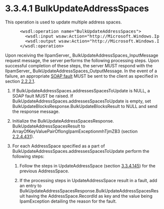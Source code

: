 <html dir="LTR" xmlns:mshelp="http://msdn.microsoft.com/mshelp" xmlns:ddue="http://ddue.schemas.microsoft.com/authoring/2003/5" xmlns:xlink="http://www.w3.org/1999/xlink" xmlns:tool="http://www.microsoft.com/tooltip">
 <body>
 <div id="header">
 <h1 class="heading">3.3.4.1 BulkUpdateAddressSpaces</h1>
 </div>
 <div id="mainSection">
 <div id="mainBody">
 <div id="allHistory" class="saveHistory"></div>
 <div id="sectionSection0" class="section" name="collapseableSection">
 

<p>This operation is used to update multiple address spaces. </p>

<dl>
<dd>
<div><pre> &lt;wsdl:operation name=&quot;BulkUpdateAddressSpaces&quot;&gt;
   &lt;wsdl:input wsaw:Action=&quot;http://Microsoft.Windows.Ipam/IIpamServer/BulkUpdateAddressSpaces&quot; message=&quot;ipam:IIpamServer_BulkUpdateAddressSpaces_InputMessage&quot; /&gt;
   &lt;wsdl:output wsaw:Action=&quot;http://Microsoft.Windows.Ipam/IIpamServer/BulkUpdateAddressSpacesResponse&quot; message=&quot;ipam:IIpamServer_BulkUpdateAddressSpaces_OutputMessage&quot; /&gt;
 &lt;/wsdl:operation&gt;
</pre></div>
</dd></dl>

<p>Upon receiving the IIpamServer_
BulkUpdateAddressSpaces_InputMessage request message, the server performs the
following processing steps. Upon successful completion of these steps, the
server MUST respond with the IIpamServer_ BulkUpdateAddressSpaces_OutputMessage.
In the event of a failure, an appropriate <a href="21b4a631-8f28-420f-822f-c5f879d5046e.md#gt_ec8728a8-1a75-426f-8767-aa1932c7c19f">SOAP fault</a> MUST be sent to
the client as specified in section <a href="a90ad88d-2468-4ac1-bbb9-8f921d15bbc8.md">2.2.2.1</a>.</p>

<ol><li><p><span> </span>If BulkUpdateAddressSpaces.addressesSpacesToUpdate
is NULL, a SOAP fault MUST be raised. If
BulkUpdateAddressSpaces.addressesSpacesToUpdate is empty, set
BulkUpdateBlocksResponse.BulkUpdateBlocksResult to NULL and send the response
message.</p>

</li><li><p><span> </span>Initialize the
BulkUpdateAddressSpacesResponse. BulkUpdateAddressSpacesResult to
ArrayOfKeyValuePairOflongIpamExceptionmhTjmZB3 (section <a href="c4089d35-0577-467a-b968-fc7fd1e60d8f.md">2.2.4.431</a>).</p>

</li><li><p><span> </span>For each
AddressSpace specified as a part of BulkUpdateAddressSpaces.addressesSpacesToUpdate
perform the following steps:</p>

<ol><li><p><span> 
</span>Follow the steps in UpdateAddressSpace (section <a href="5dca2ae9-338d-429a-99d3-30c4fe6509e0.md">3.3.4.145</a>) for the
previous AddressSpace.</p>

</li><li><p><span> 
</span>If the processing steps in UpdateAddressSpace result in a fault, add an
entry to BulkUpdateAddressSpacesResponse.BulkUpdateAddressSpacesResult having
the AddressSpace.RecordId as key and the value being IpamException detailing
the reason for the fault.</p>

</li></ol></li></ol>
 </div>
 </div>
 </div>
 </body>
</html>